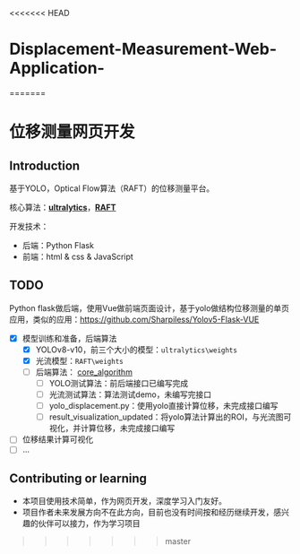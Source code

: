 <<<<<<< HEAD
# Displacement-Measurement-Web-Application-
=======
# 位移测量网页开发

## Introduction

基于YOLO，Optical Flow算法（RAFT）的位移测量平台。

核心算法：**[ultralytics](https://github.com/ultralytics/ultralytics)**，**[RAFT](https://github.com/princeton-vl/RAFT)**

开发技术：

- 后端：Python Flask
- 前端：html & css & JavaScript

## TODO

Python flask做后端，使用Vue做前端页面设计，基于yolo做结构位移测量的单页应用，类似的应用：https://github.com/Sharpiless/Yolov5-Flask-VUE

- [x] 模型训练和准备，后端算法
  - [x] YOLOv8-v10，前三个大小的模型：`ultralytics\weights`
  - [x] 光流模型：`RAFT\weights`
  - [ ] 后端算法： [core_algorithm](core_algorithm) 
    - [ ] YOLO测试算法：前后端接口已编写完成
    - [ ] 光流测试算法：算法测试demo，未编写完接口
    - [ ] yolo_displacement.py：使用yolo直接计算位移，未完成接口编写
    - [ ] result_visualization_updated：将yolo算法计算出的ROI，与光流图可视化，并计算位移，未完成接口编写
- [ ] 位移结果计算可视化
- [ ] ...

## Contributing or learning

- 本项目使用技术简单，作为网页开发，深度学习入门友好。
- 项目作者未来发展方向不在此方向，目前也没有时间按和经历继续开发，感兴趣的伙伴可以接力，作为学习项目

>>>>>>> master
